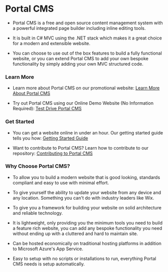 # Portal CMS
- Portal CMS is a free and open source content management system with a powerful integrated page builder including inline editing tools. 

- It is built in C# MVC using the .NET stack which makes it a great choice for a modern and extensible website.

- You can choose to use out of the box features to build a fully functional website, or you can extend Portal CMS to add your own bespoke functionality by simply adding your own MVC structured code.

### Learn More

 - Learn more about Portal CMS on our promotional website: [Learn More About Portal CMS](http://www.portalcms.online)

 - Try out Portal CMS using our Online Demo Website (No Information Required): [Test Drive Portal CMS](http://portalcmsdemo.azurewebsites.net)

### Get Started

- You can get a website online in under an hour. Our getting started guide tells you how: [Getting Started Guide](https://github.com/tommcclean/PortalCMS/wiki/3:-How-to-Get-Started)

- Want to contribute to Portal CMS? Learn how to contribute to our repository: [Contributing to Portal CMS](https://github.com/tommcclean/PortalCMS/wiki/2:-How-to-Contribute)



### Why Choose Portal CMS?

- To allow you to build a modern website that is good looking, standards compliant and easy to use with minimal effort.

- To give yourself the ability to update your website from any device and any location. Something you can't do with industry leaders like Wix.

- To give you a framework for building your website on solid architecture and reliable technology.

- It is lightweight, only providing you the minimum tools you need to build a feature rich website, you can add any bespoke functionality you need without ending up with a cluttered and hard to maintain site.
 
- Can be hosted economically on traditional hosting platforms in addition to Microsoft Azure's App Service.

- Easy to setup with no scripts or installations to run, everything Portal CMS needs is setup automatically.
